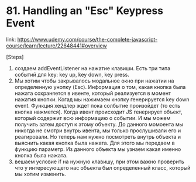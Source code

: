 # 81. Handling an "Esc" Keypress Event
link: https://www.udemy.com/course/the-complete-javascript-course/learn/lecture/22648441#overview

[Steps]
1) создаем addEventListener на нажатие клавиши. Есть три типа событий для key: key up, key down, key press.
2) Мы хотим чтобы закрывалось модальное окно при нажатии на определенную унопку (Esc). Информация о том, какая кнопка была нажата сохраняется в ивенте, который реализуется в момент нажатия кнопки. Когад мы нажимаем кнопку генерируется key down event. Функция хендлер ждет пока солбытие произойдет (то есть кнопка нажмется). Когда ивент происходит JS генерирует объект, который содержит всю информацию о событии. И мы можем получить затем доступ к этому объекту. До данного момоента мы никогда не смотри внутрь ивента, мы только прослушивали его и реагировали. Но теперь нам нужно посмотреть внутрь объекта и выяснить какая кнопка была нажата. Для этого мы передаем в функцию параметр.
Из данного объекта мы узнаем какая именно кнопка была нажата.
3) вешаем условие if на нужную клавишу, при этом важно проверить что у интересующего нас объекта был определенный класс, который мы хотим изменить.
